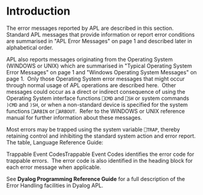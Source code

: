 # Introduction

The error messages reported by APL are described in this section.  Standard APL messages that provide information or report error conditions are summarised in "APL Error Messages" on page 1 and described later in alphabetical order.

APL also reports messages originating from the Operating System (WINDOWS or UNIX) which are summarised in "Typical Operating System Error Messages" on page 1 and "Windows Operating System Messages" on page 1.  Only those Operating System error messages that might occur through normal usage of APL operations are described here.  Other messages could occur as a direct or indirect consequence of using the Operating System interface functions `⎕CMD` and `⎕SH` or system commands `)CMD` and `)SH`, or when a non-standard device is specified for the system functions `⎕ARBIN` or `⎕ARBOUT`.  Refer to the WINDOWS or UNIX reference manual for further information about these messages.

Most errors may be trapped using the system variable `⎕TRAP`, thereby retaining control and inhibiting the standard system action and error report.  The table, 
Language Reference Guide: 

Trappable Event CodesTrappable Event Codes identifies the error code for trappable errors.  The error code is also identified in the heading block for each error message when applicable.

See **Dyalog Programming Reference Guide** for a full description of the Error Handling facilities in Dyalog APL.
